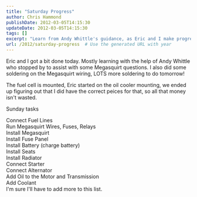 ```yaml
---
title: "Saturday Progress"
author: Chris Hammond
publishDate: 2012-03-05T14:15:30
updateDate: 2012-03-05T14:15:30
tags: []
excerpt: "Learn from Andy Whittle's guidance, as Eric and I make progress on our Megasquirt project. Follow our tasks for a successful weekend car upgrade."
url: /2012/saturday-progress  # Use the generated URL with year
---
```

<p>Eric and I got a bit done today. Mostly learning with the help of Andy Whittle who stopped by to assist with some Megasquirt questions. I also did some soldering on the Megasquirt wiring, LOTS more soldering to do tomorrow!</p> <p>The fuel cell is mounted, Eric started on the oil cooler mounting, we ended up figuring out that I did have the correct peices for that, so all that money isn't wasted.</p> <p>Sunday tasks</p> <p>Connect Fuel Lines<br /> Run Megasquirt Wires, Fuses, Relays<br /> Install Megasquirt<br /> Install Fuse Panel<br /> Install Battery (charge battery)<br /> Install Seats<br /> Install Radiator<br /> Connect Starter<br /> Connect Alternator<br /> Add Oil to the Motor and Transmission<br /> Add Coolant<br /> I'm sure I'll have to add more to this list.</p> <p>&nbsp;</p>



